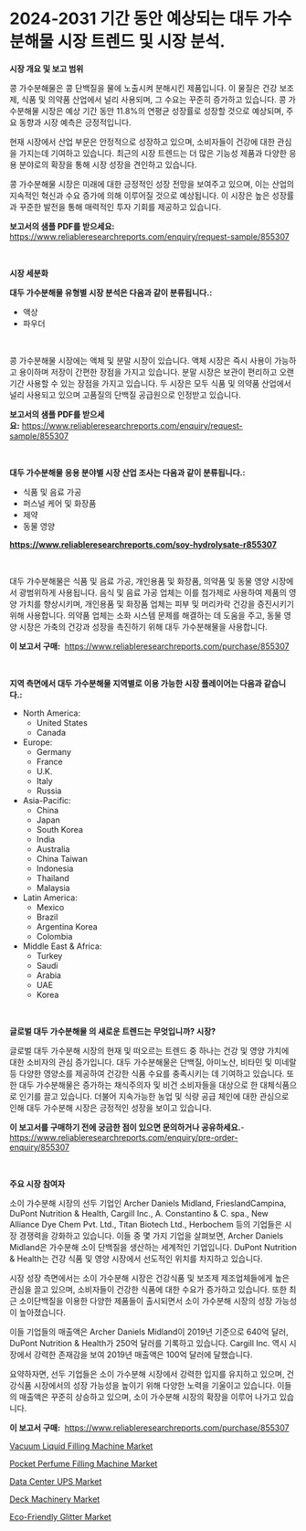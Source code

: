 <p><h1>2024-2031 기간 동안 예상되는 대두 가수분해물 시장 트렌드 및 시장 분석.</h1></p><p><strong>시장 개요 및 보고 범위</strong></p>
<p><p>콩 가수분해물은 콩 단백질을 물에 노출시켜 분해시킨 제품입니다. 이 물질은 건강 보조제, 식품 및 의약품 산업에서 널리 사용되며, 그 수요는 꾸준히 증가하고 있습니다. 콩 가수분해물 시장은 예상 기간 동안 11.8%의 연평균 성장률로 성장할 것으로 예상되며, 주요 동향과 시장 예측은 긍정적입니다. </p><p>현재 시장에서 산업 부문은 안정적으로 성장하고 있으며, 소비자들이 건강에 대한 관심을 가지는데 기여하고 있습니다. 최근의 시장 트렌드는 더 많은 기능성 제품과 다양한 응용 분야로의 확장을 통해 시장 성장을 견인하고 있습니다. </p><p>콩 가수분해물 시장은 미래에 대한 긍정적인 성장 전망을 보여주고 있으며, 이는 산업의 지속적인 혁신과 수요 증가에 의해 이루어질 것으로 예상됩니다. 이 시장은 높은 성장률과 꾸준한 발전을 통해 매력적인 투자 기회를 제공하고 있습니다.</p></p>
<p><strong>보고서의 샘플 PDF를 받으세요:</strong> <a href="https://www.reliableresearchreports.com/enquiry/request-sample/855307">https://www.reliableresearchreports.com/enquiry/request-sample/855307</a></p>
<p>&nbsp;</p>
<p><strong>시장 세분화</strong></p>
<p><strong>대두 가수분해물 유형별 시장 분석은 다음과 같이 분류됩니다.:</strong></p>
<p><ul><li>액상</li><li>파우더</li></ul></p>
<p>&nbsp;</p>
<p><p>콩 가수분해물 시장에는 액체 및 분말 시장이 있습니다. 액체 시장은 즉시 사용이 가능하고 용이하며 저장이 간편한 장점을 가지고 있습니다. 분말 시장은 보관이 편리하고 오랜 기간 사용할 수 있는 장점을 가지고 있습니다. 두 시장은 모두 식품 및 의약품 산업에서 널리 사용되고 있으며 고품질의 단백질 공급원으로 인정받고 있습니다.</p></p>
<p><strong>보고서의 샘플 PDF를 받으세요:</strong>&nbsp;<a href="https://www.reliableresearchreports.com/enquiry/request-sample/855307">https://www.reliableresearchreports.com/enquiry/request-sample/855307</a></p>
<p>&nbsp;</p>
<p><strong> 대두 가수분해물 응용 분야별 시장 산업 조사는 다음과 같이 분류됩니다.:</strong></p>
<p><ul><li>식품 및 음료 가공 </li><li>퍼스널 케어 및 화장품</li><li>제약</li><li>동물 영양</li></ul></p>
<p><strong><a href="https://www.reliableresearchreports.com/soy-hydrolysate-r855307">https://www.reliableresearchreports.com/soy-hydrolysate-r855307</a></strong></p>
<p>&nbsp;</p>
<p><p>대두 가수분해물은 식품 및 음료 가공, 개인용품 및 화장품, 의약품 및 동물 영양 시장에서 광범위하게 사용됩니다. 음식 및 음료 가공 업체는 이를 첨가제로 사용하여 제품의 영양 가치를 향상시키며, 개인용품 및 화장품 업체는 피부 및 머리카락 건강을 증진시키기 위해 사용합니다. 의약품 업체는 소화 시스템 문제를 해결하는 데 도움을 주고, 동물 영양 시장은 가축의 건강과 성장을 촉진하기 위해 대두 가수분해물을 사용합니다.</p></p>
<p><strong>이 보고서 구매:</strong>&nbsp; <a href="https://www.reliableresearchreports.com/purchase/855307">https://www.reliableresearchreports.com/purchase/855307</a></p>
<p>&nbsp;</p>
<p><strong>지역 측면에서 대두 가수분해물 지역별로 이용 가능한 시장 플레이어는 다음과 같습니다.:</strong></p>
<p><ul>
    <li>
        North America:
        <ul>
            <li>United States</li>
            <li>Canada</li>
        </ul>
    </li>
    <li>
        Europe:
        <ul>
            <li>Germany</li>
            <li>France</li>
            <li>U.K.</li>
            <li>Italy</li>
            <li>Russia</li>
        </ul>
    </li>
    <li>
        Asia-Pacific:
        <ul>
            <li>China</li>
            <li>Japan</li>
            <li>South Korea</li>
            <li>India</li>
            <li>Australia</li>
            <li>China Taiwan</li>
            <li>Indonesia</li>
            <li>Thailand</li>
            <li>Malaysia</li>
        </ul>
    </li>
    <li>
        Latin America:
        <ul>
            <li>Mexico</li>
            <li>Brazil</li>
            <li>Argentina Korea</li>
            <li>Colombia</li>
        </ul>
    </li>
    <li>
        Middle East & Africa:
        <ul>
            <li>Turkey</li>
            <li>Saudi</li>
            <li>Arabia</li>
            <li>UAE</li>
            <li>Korea</li>
        </ul>
    </li>
    </ul></p>
<p>&nbsp;</p>
<p><strong>글로벌 대두 가수분해물 의 새로운 트렌드는 무엇입니까? 시장?</strong></p>
<p><p>글로벌 대두 가수분해 시장의 현재 및 떠오르는 트렌드 중 하나는 건강 및 영양 가치에 대한 소비자의 관심 증가입니다. 대두 가수분해물은 단백질, 아미노산, 비타민 및 미네랄 등 다양한 영양소를 제공하여 건강한 식품 수요를 충족시키는 데 기여하고 있습니다. 또한 대두 가수분해물은 증가하는 채식주의자 및 비건 소비자들을 대상으로 한 대체식품으로 인기를 끌고 있습니다. 더불어 지속가능한 농업 및 식량 공급 체인에 대한 관심으로 인해 대두 가수분해 시장은 긍정적인 성장을 보이고 있습니다.</p></p>
<p><strong>이 보고서를 구매하기 전에 궁금한 점이 있으면 문의하거나 공유하세요.</strong>- <a href="https://www.reliableresearchreports.com/enquiry/pre-order-enquiry/855307">https://www.reliableresearchreports.com/enquiry/pre-order-enquiry/855307</a></p>
<p>&nbsp;</p>
<p><strong>주요 시장 참여자</strong></p>
<p><p>소이 가수분해 시장의 선두 기업인 Archer Daniels Midland, FrieslandCampina, DuPont Nutrition & Health, Cargill Inc., A. Constantino & C. spa., New Alliance Dye Chem Pvt. Ltd., Titan Biotech Ltd., Herbochem 등의 기업들은 시장 경쟁력을 강화하고 있습니다. 이들 중 몇 가지 기업을 살펴보면, Archer Daniels Midland은 가수분해 소이 단백질을 생산하는 세계적인 기업입니다. DuPont Nutrition & Health는 건강 식품 및 영양 시장에서 선도적인 위치를 차지하고 있습니다.</p><p>시장 성장 측면에서는 소이 가수분해 시장은 건강식품 및 보조제 제조업체들에게 높은 관심을 끌고 있으며, 소비자들이 건강한 식품에 대한 수요가 증가하고 있습니다. 또한 최근 소이단백질을 이용한 다양한 제품들이 출시되면서 소이 가수분해 시장의 성장 가능성이 높아졌습니다.</p><p>이들 기업들의 매출액은 Archer Daniels Midland이 2019년 기준으로 640억 달러, DuPont Nutrition & Health가 250억 달러를 기록하고 있습니다. Cargill Inc. 역시 시장에서 강력한 존재감을 보여 2019년 매출액은 100억 달러에 달했습니다.</p><p>요약하자면, 선두 기업들은 소이 가수분해 시장에서 강력한 입지를 유지하고 있으며, 건강식품 시장에서의 성장 가능성을 높이기 위해 다양한 노력을 기울이고 있습니다. 이들의 매출액은 꾸준히 상승하고 있으며, 소이 가수분해 시장의 확장을 이루어 나가고 있습니다.</p></p>
<p><strong>이 보고서 구매:</strong>&nbsp;&nbsp;<a href="https://www.reliableresearchreports.com/purchase/855307">https://www.reliableresearchreports.com/purchase/855307</a></p>
<p><p><a href="https://view.publitas.com/reportprime-1/vacuum-liquid-filling-machine-market-competitive-analysis-market-trends-and-forecast-to-2031/">Vacuum Liquid Filling Machine Market</a></p><p><a href="https://view.publitas.com/reportprime-1/analyzing-pocket-perfume-filling-machine-market-global-industry-perspective-and-forecast-2024-to-2031/">Pocket Perfume Filling Machine Market</a></p><p><a href="https://github.com/vimar16th/Market-Research-Report-List-4/blob/main/data-center-ups-market.md">Data Center UPS Market</a></p><p><a href="https://github.com/luckyshygirl/Market-Research-Report-List-4/blob/main/deck-machinery-market.md">Deck Machinery Market</a></p><p><a href="https://www.linkedin.com/pulse/eco-friendly-glitter-market-growth-trends-covid-19-impact-69fkf?trackingId=Poe49CvOgqsWAjEVIoqlnw%3D%3D">Eco-Friendly Glitter Market</a></p></p>